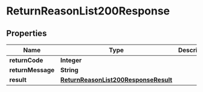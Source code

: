 

# ReturnReasonList200Response

## Properties

Name | Type | Description | Notes
------------ | ------------- | ------------- | -------------
**returnCode** | **Integer** |  |  [optional]
**returnMessage** | **String** |  |  [optional]
**result** | [**ReturnReasonList200ResponseResult**](ReturnReasonList200ResponseResult.md) |  |  [optional]




